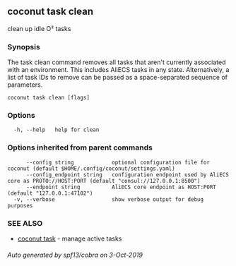## coconut task clean

clean up idle O² tasks

### Synopsis

The task clean command removes all tasks that aren't currently associated with an environment. 
This includes AliECS tasks in any state. 
Alternatively, a list of task IDs to remove can be passed as a space-separated sequence of parameters.

```
coconut task clean [flags]
```

### Options

```
  -h, --help   help for clean
```

### Options inherited from parent commands

```
      --config string            optional configuration file for coconut (default $HOME/.config/coconut/settings.yaml)
      --config_endpoint string   configuration endpoint used by AliECS core as PROTO://HOST:PORT (default "consul://127.0.0.1:8500")
      --endpoint string          AliECS core endpoint as HOST:PORT (default "127.0.0.1:47102")
  -v, --verbose                  show verbose output for debug purposes
```

### SEE ALSO

* [coconut task](coconut_task.md)	 - manage active tasks

###### Auto generated by spf13/cobra on 3-Oct-2019
